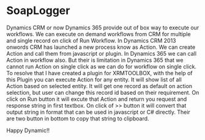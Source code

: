 # SoapLogger
Dynamics CRM or now Dynamics 365 provide out of box way to execute our workflows.
We can execute on demand workflows from CRM for multiple and single record on click of Run Workflow.
In Dynamics CRM 2013 onwords CRM has launched a new process know as Action.
We can create Action and call them from javascript or plugin.
In Dynamics 365 we can call Action in workflow also.
But their is limitation in Dynamics 365 that we cannot run Action on single click as we can do for workflow on single click.
To resolve that I have created a plugin for XRMTOOLBOX, with the help of this Plugin you can execute Action for any entity.
It will show list of all Action based on selected entity.
It will get one record as default on action selection, but user can change this record id based on their requirement.
On click on Run button it will excute that Action and return you request and response string in first textbox.
On click of >> button it will convert that output string in format that can be used in javascript or C# directly.
Their are two button in bottom to copy that string to clipboard. 

Happy Dynamic!!
